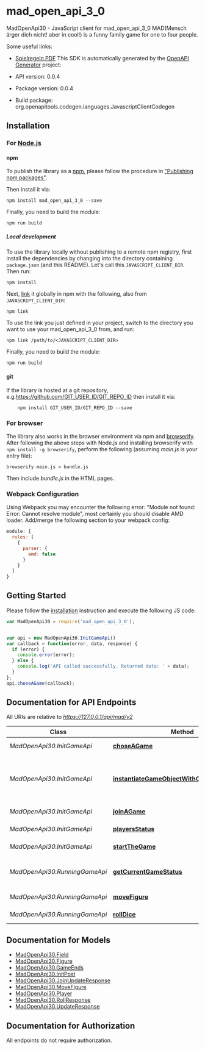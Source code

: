 # mad_open_api_3_0

MadOpenApi30 - JavaScript client for mad_open_api_3_0
MAD(Mensch ärger dich nicht! aber in cool!) is a funny family game for one to four people.

Some useful links: 
- [Spielregeln PDF](https://www.schmidtspiele.de/files/Produkte/4/49085%20-%20Mensch%20ärgere%20Dich%20nicht®/Mensch_aergere_dich_nicht49085D.pdf)
This SDK is automatically generated by the [OpenAPI Generator](https://openapi-generator.tech) project:

- API version: 0.0.4
- Package version: 0.0.4
- Build package: org.openapitools.codegen.languages.JavascriptClientCodegen

## Installation

### For [Node.js](https://nodejs.org/)

#### npm

To publish the library as a [npm](https://www.npmjs.com/), please follow the procedure in ["Publishing npm packages"](https://docs.npmjs.com/getting-started/publishing-npm-packages).

Then install it via:

```shell
npm install mad_open_api_3_0 --save
```

Finally, you need to build the module:

```shell
npm run build
```

##### Local development

To use the library locally without publishing to a remote npm registry, first install the dependencies by changing into the directory containing `package.json` (and this README). Let's call this `JAVASCRIPT_CLIENT_DIR`. Then run:

```shell
npm install
```

Next, [link](https://docs.npmjs.com/cli/link) it globally in npm with the following, also from `JAVASCRIPT_CLIENT_DIR`:

```shell
npm link
```

To use the link you just defined in your project, switch to the directory you want to use your mad_open_api_3_0 from, and run:

```shell
npm link /path/to/<JAVASCRIPT_CLIENT_DIR>
```

Finally, you need to build the module:

```shell
npm run build
```

#### git

If the library is hosted at a git repository, e.g.https://github.com/GIT_USER_ID/GIT_REPO_ID
then install it via:

```shell
    npm install GIT_USER_ID/GIT_REPO_ID --save
```

### For browser

The library also works in the browser environment via npm and [browserify](http://browserify.org/). After following
the above steps with Node.js and installing browserify with `npm install -g browserify`,
perform the following (assuming *main.js* is your entry file):

```shell
browserify main.js > bundle.js
```

Then include *bundle.js* in the HTML pages.

### Webpack Configuration

Using Webpack you may encounter the following error: "Module not found: Error:
Cannot resolve module", most certainly you should disable AMD loader. Add/merge
the following section to your webpack config:

```javascript
module: {
  rules: [
    {
      parser: {
        amd: false
      }
    }
  ]
}
```

## Getting Started

Please follow the [installation](#installation) instruction and execute the following JS code:

```javascript
var MadOpenApi30 = require('mad_open_api_3_0');


var api = new MadOpenApi30.InitGameApi()
var callback = function(error, data, response) {
  if (error) {
    console.error(error);
  } else {
    console.log('API called successfully. Returned data: ' + data);
  }
};
api.choseAGame(callback);

```

## Documentation for API Endpoints

All URIs are relative to *https://127.0.0.1/api/mad/v2*

Class | Method | HTTP request | Description
------------ | ------------- | ------------- | -------------
*MadOpenApi30.InitGameApi* | [**choseAGame**](docs/InitGameApi.md#choseAGame) | **GET** /choseGame | chose a game
*MadOpenApi30.InitGameApi* | [**instantiateGameObjectWithGivenGameSetting**](docs/InitGameApi.md#instantiateGameObjectWithGivenGameSetting) | **POST** /init | select game object type and set game options
*MadOpenApi30.InitGameApi* | [**joinAGame**](docs/InitGameApi.md#joinAGame) | **GET** /joinGame | sends join Request
*MadOpenApi30.InitGameApi* | [**playersStatus**](docs/InitGameApi.md#playersStatus) | **GET** /joinUpdate/{gameId} | get the player list
*MadOpenApi30.InitGameApi* | [**startTheGame**](docs/InitGameApi.md#startTheGame) | **GET** /startGame/{gameId} | start the game
*MadOpenApi30.RunningGameApi* | [**getCurrentGameStatus**](docs/RunningGameApi.md#getCurrentGameStatus) | **GET** /update/{gameId} | request the current status of the game
*MadOpenApi30.RunningGameApi* | [**moveFigure**](docs/RunningGameApi.md#moveFigure) | **GET** /moveFigure | moves a figure
*MadOpenApi30.RunningGameApi* | [**rollDice**](docs/RunningGameApi.md#rollDice) | **GET** /rollDice/{gameId} | rolls a dice


## Documentation for Models

 - [MadOpenApi30.Field](docs/Field.md)
 - [MadOpenApi30.Figure](docs/Figure.md)
 - [MadOpenApi30.GameEnds](docs/GameEnds.md)
 - [MadOpenApi30.InitPost](docs/InitPost.md)
 - [MadOpenApi30.JoinUpdateResponse](docs/JoinUpdateResponse.md)
 - [MadOpenApi30.MoveFigure](docs/MoveFigure.md)
 - [MadOpenApi30.Player](docs/Player.md)
 - [MadOpenApi30.RollResponse](docs/RollResponse.md)
 - [MadOpenApi30.UpdateResponse](docs/UpdateResponse.md)


## Documentation for Authorization

All endpoints do not require authorization.
